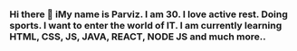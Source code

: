### Hi there 👋 iMy name is Parviz. I am 30. I love active rest. Doing sports. I want to enter the world of IT. I am currently learning HTML, CSS, JS, JAVA, REACT, NODE JS and much more..

<!--
**89113801667/89113801667** is a ✨ _special_ ✨ repository because its `README.md` (this file) appears on your GitHub profile.

Here are some ideas to get you started:

- 🔭 I’m currently working on ...
- 🌱 I’m currently learning ...
- 👯 I’m looking to collaborate on ...
- 🤔 I’m looking for help with ...
- 💬 Ask me about ...
- 📫 How to reach me: ...
- 😄 Pronouns: ...
- ⚡ Fun fact: ...
-->

